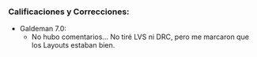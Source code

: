 ### Calificaciones y Correcciones: 

- Galdeman 7.0: 
    - No hubo comentarios... No tiré LVS ni DRC, pero me marcaron que los Layouts estaban bien. 
